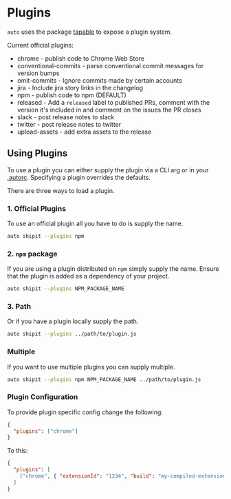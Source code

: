 # Plugins

`auto` uses the package [tapable](https://github.com/webpack/tapable) to expose a plugin system.

Current official plugins:

- chrome - publish code to Chrome Web Store
- conventional-commits - parse conventional commit messages for version bumps
- omit-commits - Ignore commits made by certain accounts
- jira - Include jira story links in the changelog
- npm - publish code to npm (DEFAULT)
- released - Add a `released` label to published PRs, comment with the version it's included in and comment on the issues the PR closes
- slack - post release notes to slack
- twitter - post release notes to twitter
- upload-assets - add extra assets to the release

## Using Plugins

To use a plugin you can either supply the plugin via a CLI arg or in your [.autorc](./autorc.md#plugins). Specifying a plugin overrides the defaults.

There are three ways to load a plugin.

### 1. Official Plugins

To use an official plugin all you have to do is supply the name.

```sh
auto shipit --plugins npm
```

### 2. `npm` package

If you are using a plugin distributed on `npm` simply supply the name. Ensure that the plugin is added as a dependency of your project.

```sh
auto shipit --plugins NPM_PACKAGE_NAME
```

### 3. Path

Or if you have a plugin locally supply the path.

```sh
auto shipit --plugins ../path/to/plugin.js
```

### Multiple

If you want to use multiple plugins you can supply multiple.

```sh
auto shipit --plugins npm NPM_PACKAGE_NAME ../path/to/plugin.js
```

### Plugin Configuration

To provide plugin specific config change the following:

```json
{
  "plugins": ["chrome"]
}
```

To this:

```json
{
  "plugins": [
    ["chrome", { "extensionId": "1234", "build": "my-compiled-extension.zip" }]
  ]
}
```
